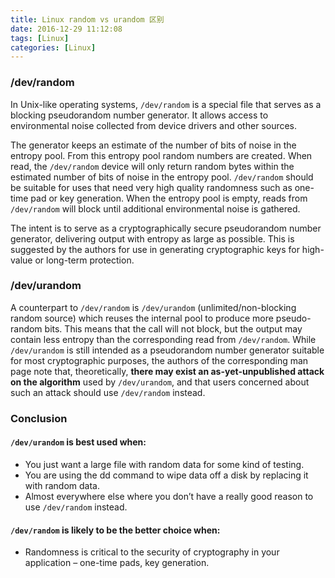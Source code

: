 ```yaml
---
title: Linux random vs urandom 区别
date: 2016-12-29 11:12:08
tags: [Linux]
categories: [Linux]
---
```


### /dev/random
In Unix-like operating systems, `/dev/random` is a special file that serves as a blocking pseudorandom number generator. It allows access to environmental noise collected from device drivers and other sources.

The generator keeps an estimate of the number of bits of noise in the entropy pool. From this entropy pool random numbers are created. When read, the `/dev/random` device will only return random bytes within the estimated number of bits of noise in the entropy pool. `/dev/random` should be suitable for uses that need very high quality randomness such as one-time pad or key generation. When the entropy pool is empty, reads from `/dev/random` will block until additional environmental noise is gathered.

The intent is to serve as a cryptographically secure pseudorandom number generator, delivering output with entropy as large as possible. This is suggested by the authors for use in generating cryptographic keys for high-value or long-term protection.


### /dev/urandom
A counterpart to `/dev/random` is `/dev/urandom` (unlimited/non-blocking random source) which reuses the internal pool to produce more pseudo-random bits. This means that the call will not block, but the output may contain less entropy than the corresponding read from `/dev/random`. While `/dev/urandom` is still intended as a pseudorandom number generator suitable for most cryptographic purposes, the authors of the corresponding man page note that, theoretically, **there may exist an as-yet-unpublished attack on the algorithm** used by `/dev/urandom`, and that users concerned about such an attack should use `/dev/random` instead.


### Conclusion
#### `/dev/urandom` is best used when:
+ You just want a large file with random data for some kind of testing.
+ You are using the dd command to wipe data off a disk by replacing it with random data.
+ Almost everywhere else where you don’t have a really good reason to use `/dev/random` instead.

#### `/dev/random` is likely to be the better choice when:
+ Randomness is critical to the security of cryptography in your application – one-time pads, key generation.
